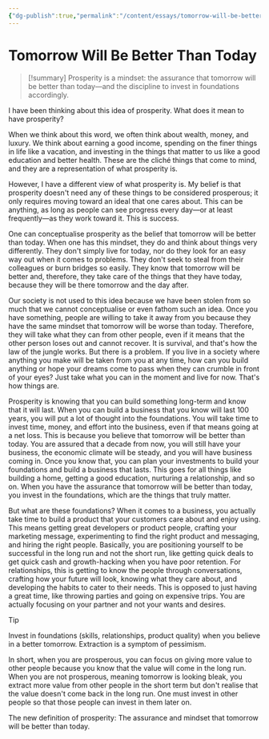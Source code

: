 ```yaml
---
{"dg-publish":true,"permalink":"/content/essays/tomorrow-will-be-better-than-today/","noteIcon":"2"}
---
```


# Tomorrow Will Be Better Than Today

> [!summary]
> Prosperity is a mindset: the assurance that tomorrow will be better than today—and the discipline to invest in foundations accordingly.

I have been thinking about this idea of prosperity. What does it mean to have prosperity? 

When we think about this word, we often think about wealth, money, and luxury. We think about earning a good income, spending on the finer things in life like a vacation, and investing in the things that matter to us like a good education and better health. These are the cliché things that come to mind, and they are a representation of what prosperity is.

However, I have a different view of what prosperity is. My belief is that prosperity doesn't need any of these things to be considered prosperous; it only requires moving toward an ideal that one cares about. This can be anything, as long as people can see progress every day—or at least frequently—as they work toward it. This is success.

One can conceptualise prosperity as the belief that tomorrow will be better than today. When one has this mindset, they do and think about things very differently. They don't simply live for today, nor do they look for an easy way out when it comes to problems. They don't seek to steal from their colleagues or burn bridges so easily. They know that tomorrow will be better and, therefore, they take care of the things that they have today, because they will be there tomorrow and the day after. 

Our society is not used to this idea because we have been stolen from so much that we cannot conceptualise or even fathom such an idea. Once you have something, people are willing to take it away from you because they have the same mindset that tomorrow will be worse than today. Therefore, they will take what they can from other people, even if it means that the other person loses out and cannot recover. It is survival, and that's how the law of the jungle works. But there is a problem. If you live in a society where anything you make will be taken from you at any time, how can you build anything or hope your dreams come to pass when they can crumble in front of your eyes? Just take what you can in the moment and live for now. That's how things are.

Prosperity is knowing that you can build something long-term and know that it will last. When you can build a business that you know will last 100 years, you will put a lot of thought into the foundations. You will take time to invest time, money, and effort into the business, even if that means going at a net loss. This is because you believe that tomorrow will be better than today. You are assured that a decade from now, you will still have your business, the economic climate will be steady, and you will have business coming in. Once you know that, you can plan your investments to build your foundations and build a business that lasts. This goes for all things like building a home, getting a good education, nurturing a relationship, and so on. When you have the assurance that tomorrow will be better than today, you invest in the foundations, which are the things that truly matter.

But what are these foundations? When it comes to a business, you actually take time to build a product that your customers care about and enjoy using. This means getting great developers or product people, crafting your marketing message, experimenting to find the right product and messaging, and hiring the right people. Basically, you are positioning yourself to be successful in the long run and not the short run, like getting quick deals to get quick cash and growth-hacking when you have poor retention. For relationships, this is getting to know the people through conversations, crafting how your future will look, knowing what they care about, and developing the habits to cater to their needs. This is opposed to just having a great time, like throwing parties and going on expensive trips. You are actually focusing on your partner and not your wants and desires.

> [!tip]
> Invest in foundations (skills, relationships, product quality) when you believe in a better tomorrow. Extraction is a symptom of pessimism.

In short, when you are prosperous, you can focus on giving more value to other people because you know that the value will come in the long run. When you are not prosperous, meaning tomorrow is looking bleak, you extract more value from other people in the short term but don't realise that the value doesn't come back in the long run. One must invest in other people so that those people can invest in them later on.

The new definition of prosperity: The assurance and mindset that tomorrow will be better than today.